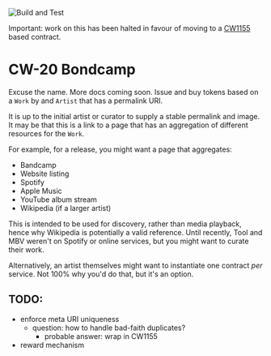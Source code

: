 ![Build and Test](https://github.com/envoylabs/cw20-bondcamp/actions/workflows/build_and_test.yml/badge.svg)

Important: work on this has been halted in favour of moving to a [CW1155](https://github.com/CosmWasm/cosmwasm-plus/tree/main/packages/cw1155) based contract.

# CW-20 Bondcamp

Excuse the name. More docs coming soon. Issue and buy tokens based on a `Work` by and `Artist` that has a permalink URI.

It is up to the initial artist or curator to supply a stable permalink and image. It may be that this is a link to a page that has an aggregation of different resources for the `Work`.

For example, for a release, you might want a page that aggregates:

- Bandcamp
- Website listing
- Spotify
- Apple Music
- YouTube album stream
- Wikipedia (if a larger artist)

This is intended to be used for discovery, rather than media playback, hence why Wikipedia is potentially a valid reference. Until recently, Tool and MBV weren't on Spotify or online services, but you might want to curate their work.

Alternatively, an artist themselves might want to instantiate one contract _per_ service. Not 100% why you'd do that, but it's an option.

## TODO:

- enforce meta URI uniqueness
  - question: how to handle bad-faith duplicates?
    - probable answer: wrap in CW1155
- reward mechanism